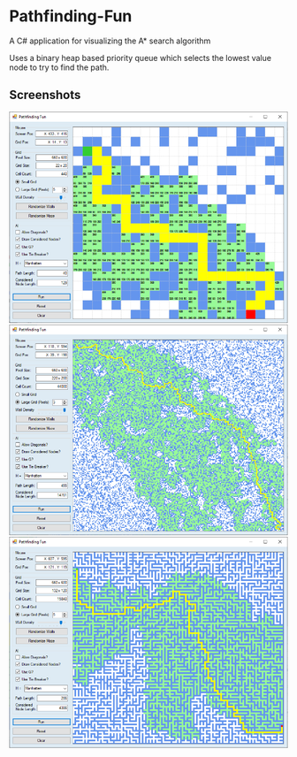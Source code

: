 # Pathfinding-Fun
A C# application for visualizing the A* search algorithm

Uses a binary heap based priority queue which selects the lowest value node to try to find the path.

## Screenshots
![small](https://github.com/CraigMason19/Pathfinding-Fun/blob/master/Screenshots/01-small.png?raw=true)
![large](https://github.com/CraigMason19/Pathfinding-Fun/blob/master/Screenshots/02-large.png?raw=true)
![maze](https://github.com/CraigMason19/Pathfinding-Fun/blob/master/Screenshots/03-maze.png?raw=true)
